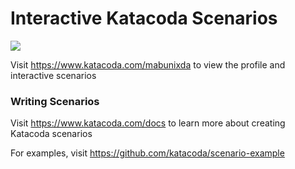 # Interactive Katacoda Scenarios

[![](http://shields.katacoda.com/katacoda/mabunixda/count.svg)](https://www.katacoda.com/mabunixda "Get your profile on Katacoda.com")

Visit https://www.katacoda.com/mabunixda to view the profile and interactive scenarios

### Writing Scenarios
Visit https://www.katacoda.com/docs to learn more about creating Katacoda scenarios

For examples, visit https://github.com/katacoda/scenario-example
